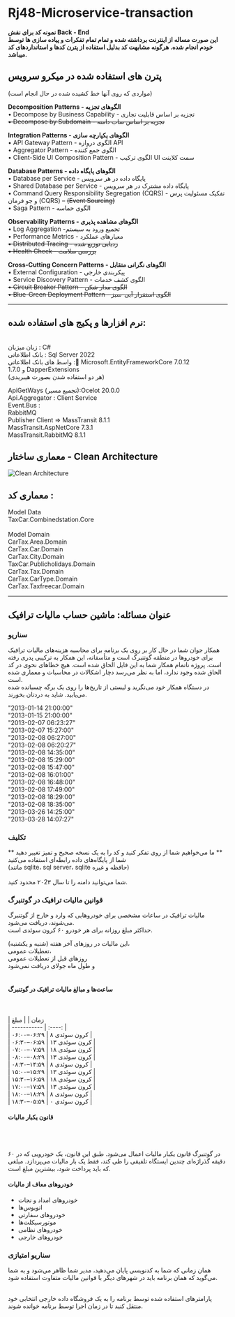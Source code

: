 # Rj48-Microservice-transaction


**نمونه کد برای نقش Back - End**
<br>
**این صورت مساله از اینترنت برداشته شده و تمام تمام تفکرات و پیاده سازی ها توسط خودم انجام شده. هرگونه مشابهت کد بدلیل استفاده از پترن کدها و استانداردهای کد میباشد.**

## پترن های استفاده شده در میکرو سرویس
(مواردی که روی آنها خط کشیده شده در حال انجام است)

**Decomposition Patterns      -   الگوهای تجزیه**
 <br>
•	Decompose by Business Capability -  تجزیه بر اساس قابلیت تجاری   <br>
~~•	Decompose by Subdomain  -  تجزیه بر اساس ساب دامنه~~  <br>

**Integration Patterns - الگوهای یکپارچه سازی**
<br>
•	API Gateway Pattern -  الگوی دروازه API  <br>
•	Aggregator Pattern -   الگوی جمع کننده  <br>
•	Client-Side UI Composition Pattern -  الگوی ترکیب UI سمت کلاینت  <br>

 **Database Patterns - الگوهای پایگاه داده**
 <br>
•	Database per Service - پایگاه داده در هر سرویس  <br>
•	Shared Database per Service - پایگاه داده مشترک در هر سرویس  <br>
•	Command Query Responsibility Segregation (CQRS) -  تفکیک مسئولیت پرس و جو فرمان (CQRS) – ~~(Event Sourcing)~~
<br>
•	Saga Pattern - الگوی حماسه  <br>

 **Observability Patterns - الگوهای مشاهده پذیری**
 <br>
•	Log Aggregation -تجمیع ورود به سیستم   <br>
•	Performance Metrics -  معیارهای عملکرد  <br>
~~•	Distributed Tracing - ردیابی توزیع شده~~  <br>
~~•	Health Check - بررسی سلامت~~  <br>

 **Cross-Cutting Concern Patterns - الگوهای نگرانی متقابل**
 <br>
•	External Configuration -  پیکربندی خارجی  <br>
•	Service Discovery Pattern -  الگوی کشف خدمات  <br>
~~•	Circuit Breaker Pattern - الگوی مدار شکن~~  <br>
~~•	Blue-Green Deployment Pattern -  الگوی استقرار آبی-سبز~~  <br>

--------------------------------------------------------------------------------------------------------------


## نرم افزارها و پکیج های استفاده شده:
<br>
زبان میزبان : C#
<br>
بانک اطلاعاتی : Sql Server 2022
<br>
واسط های بانک اطلاعاتی : ٍMicrosoft.EntityFrameworkCore 7.0.12
<br>
و 1.7.0  DapperExtensions
<br>
(هر دو استفاده شدن بصورت هیبریدی)
<br>

ApiGetWays (تجمیع مسیر):Ocelot 20.0.0 <br>
Api.Aggregator : Client Service <br>
Event.Bus : <br>
RabbitMQ  <br>
Publisher  Client => MassTransit 8.1.1 <br>
MassTransit.AspNetCore 7.3.1 <br>
MassTransit.RabbitMQ 8.1.1 <br>

## معماری ساختار -  Clean Architecture
![Clean Architecture](https://i.postimg.cc/qMfzSqBd/Clean-Architecture-NET-Core.jpg)
 
## معماری کد :  

Model Data <br>
 TaxCar.Combinedstation.Core <br>
<br>
Model Domain
<br>
CarTax.Area.Domain <br>
CarTax.Car.Domain <br>
CarTax.City.Domain <br>
TaxCar.Publicholidays.Domain <br>
CarTax.Tax.Domain <br>
CarTax.CarType.Domain <br>
CarTax.Taxfreecar.Domain <br>



----------------------------------------------------------------------------------------------------------------


## عنوان مسائله: ماشین حساب مالیات ترافیک

### سناریو

همکار جوان شما در حال کار بر روی یک برنامه برای محاسبه هزینه‌های مالیات ترافیک برای خودروها در منطقه گوتنبرگ است و متأسفانه، این همکار به ترکیبی پدری رفته است. پروژه ناتمام همکار شما به این فایل الحاق شده است. هیچ خطاهای نحوی در کد الحاق شده وجود ندارد، اما به نظر می‌رسد دچار اشکالات در 
محاسبات و معماری شده است.
<br>
در دستگاه همکار خود می‌نگرید و لیستی از تاریخ‌ها را روی یک برگه چسبانده شده می‌یابید. شاید به دردتان بخورند.
<br>

"2013-01-14 21:00:00" <br>
"2013-01-15 21:00:00" <br>
"2013-02-07 06:23:27" <br>
"2013-02-07 15:27:00" <br>
"2013-02-08 06:27:00" <br>
"2013-02-08 06:20:27" <br>
"2013-02-08 14:35:00" <br>
"2013-02-08 15:29:00" <br>
"2013-02-08 15:47:00" <br>
"2013-02-08 16:01:00" <br>
"2013-02-08 16:48:00" <br>
"2013-02-08 17:49:00" <br>
"2013-02-08 18:29:00" <br>
"2013-02-08 18:35:00" <br>
"2013-03-26 14:25:00" <br>
"2013-03-28 14:07:27" <br>





### تکلیف
** ما می‌خواهیم شما از روی تفکر کنید و کد را به یک نسخه صحیح و تمیز تغییر دهید **
<br>
شما از پایگاه‌های داده رابطه‌ای استفاده می‌کنید <br>
(مانند sqlite، sql server، sqlite حافظه و غیره) <br>
<br>
شما می‌توانید دامنه را تا سال ۲۰2۳ محدود کنید. <br>

### قوانین مالیات ترافیک در گوتنبرگ
مالیات ترافیک در ساعات مشخصی برای خودروهایی که وارد و خارج از گوتنبرگ می‌شوند، دریافت می‌شود.
<br>
حداکثر مبلغ روزانه برای هر خودرو ۶۰ کرون سوئدی است.
<br>


این مالیات در روزهای آخر هفته (شنبه و یکشنبه)،
<br>
 تعطیلات عمومی،
 <br>
 روزهای قبل از تعطیلات عمومی
 <br>
 و طول ماه جولای دریافت نمی‌شود
 <br>
 <br>

#### ساعت‌ها و مبالغ مالیات ترافیک در گوتنبرگ
<br>
<br>
| زمان        |    | مبلغ 
<br>
| ----------- |                     :----: |
<br>
| ۰۶:۰۰–۰۶:۲۹ |   ۸ کرون سوئدی |
<br>
| ۰۶:۳۰–۰۶:۵۹ | ۱۳ کرون سوئدی |
<br>
| ۰۷:۰۰–۰۷:۵۹ | ۱۸ کرون سوئدی |
<br>
| ۰۸:۰۰–۰۸:۲۹ | ۱۳ کرون سوئدی |
<br>
| ۰۸:۳۰–۱۴:۵۹ |   ۸ کرون سوئدی |
<br>
| ۱۵:۰۰–۱۵:۲۹ | ۱۳ کرون سوئدی |
<br>
| ۱۵:۳۰–۱۶:۵۹ | ۱۸ کرون سوئدی |
<br>
| ۱۷:۰۰–۱۷:۵۹ | ۱۳ کرون سوئدی |
<br>
| ۱۸:۰۰–۱۸:۲۹ |   ۸ کرون سوئدی |
<br>
| ۱۸:۳۰–۰۵:۵۹ |   ۰ کرون سوئدی |
<br>

#### قانون یکبار مالیات
<br><br>

در گوتنبرگ قانون یکبار مالیات اعمال می‌شود. طبق این قانون، یک خودرویی که در ۶۰ دقیقه گذراژه‌ای چندین ایستگاه تلفیقی را طی کند، فقط یک بار مالیات می‌پردازد. مبلغی که باید پرداخت شود، بیشترین مبلغ است.
<br>

#### خودروهای معاف از مالیات

- خودروهای امداد و نجات
- اتوبوس‌ها
- خودروهای سفارتی
- موتورسیکلت‌ها
- خودروهای نظامی
- خودروهای خارجی

### سناریو امتیازی

همان زمانی که شما به کدنویسی پایان می‌دهید، مدیر شما ظاهر می‌شود و به شما می‌گوید که همان برنامه باید در شهرهای دیگر با قوانین مالیات متفاوت استفاده شود.
<br><br>

پارامترهای استفاده شده توسط برنامه را به یک فروشگاه داده خارجی انتخابی خود منتقل کنید تا در زمان اجرا توسط برنامه خوانده شوند.
<br>



